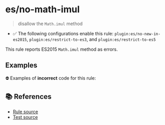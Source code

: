 # es/no-math-imul
> disallow the `Math.imul` method

- ✅ The following configurations enable this rule: `plugin:es/no-new-in-es2015`, `plugin:es/restrict-to-es3`, and `plugin:es/restrict-to-es5`

This rule reports ES2015 `Math.imul` method as errors.

## Examples

⛔ Examples of **incorrect** code for this rule:

<eslint-playground type="bad" code="/*eslint es/no-math-imul: error */
const n = Math.imul(value)
" />

## 📚 References

- [Rule source](https://github.com/mysticatea/eslint-plugin-es/blob/v3.0.1/lib/rules/no-math-imul.js)
- [Test source](https://github.com/mysticatea/eslint-plugin-es/blob/v3.0.1/tests/lib/rules/no-math-imul.js)
